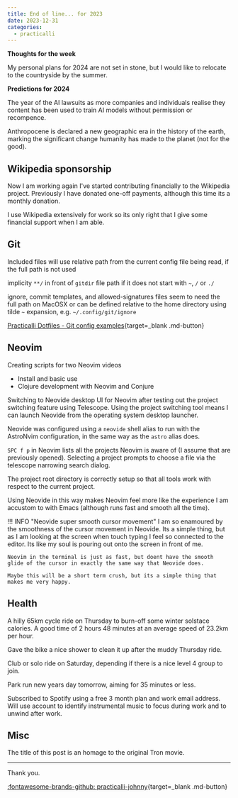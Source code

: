 ```yaml
---
title: End of line... for 2023
date: 2023-12-31
categories:
  - practicalli
---
```


**Thoughts for the week**

My personal plans for 2024 are not set in stone, but I would like to relocate to the countryside by the summer.


**Predictions for 2024**

The year of the AI lawsuits as more companies and individuals realise they content has been used to train AI models without permission or recompence.

Anthropocene is declared a new geographic era in the history of the earth, marking the significant change humanity has made to the planet (not for the good).

<!-- more -->

## Wikipedia sponsorship

Now I am working again I've started contributing financially to the Wikipedia project.  Previously I have donated one-off payments, although this time its a monthly donation.

I use Wikipedia extensively for work so its only right that I give some financial support when I am able.


## Git 

Included files will use relative path from the current config file being read, if the full path is not used

implicity `**/` in front of `gitdir` file path if it does not start with `~`, `/` or `./`

ignore, commit templates, and allowed-signatures files seem to need the full path on MacOSX or can be defined relative to the home directory using tilde `~` expansion, e.g. `~/.config/git/ignore`

[Practicalli Dotfiles - Git config examples](https://github.com/practicalli/dotfiles/git){target=_blank .md-button}


## Neovim

Creating scripts for two Neovim videos

- Install and basic use
- Clojure development with Neovim and Conjure

Switching to Neovide desktop UI for Neovim after testing out the project switching feature using Telescope. Using the project switching tool means I can launch Neovide from the operating system desktop launcher.

Neovide was configured using a `neovide` shell alias to run with the AstroNvim configuration, in the same way as the `astro` alias does.

`SPC f p` in Neovim lists all the projects Neovim is aware of (I assume that are previously opened).  Selecting a project prompts to choose a file via the telescope narrowing search dialog.

The project root directory is correctly setup so that all tools work with respect to the current project.

Using Neovide in this way makes Neovim feel more like the experience I am accustom to with Emacs (although runs fast and smooth all the time).

!!! INFO "Neovide super smooth cursor movement"
    I am so enamoured by the smoothness of the cursor movement in Neovide.  Its a simple thing, but as I am looking at the screen when touch typing I feel so connected to the editor. Its like my soul is pouring out onto the screen in front of me.

    Neovim in the terminal is just as fast, but doent have the smooth glide of the cursor in exactly the same way that Neovide does.

    Maybe this will be a short term crush, but its a simple thing that makes me very happy.


## Health

A hilly 65km cycle ride on Thursday to burn-off some winter solstace calories. A good time of 2 hours 48 minutes at an average speed of 23.2km per hour.

Gave the bike a nice shower to clean it up after the muddy Thursday ride.

Club or solo ride on Saturday, depending if there is a nice level 4 group to join.

Park run new years day tomorrow, aiming for 35 minutes or less.

Subscribed to Spotify using a free 3 month plan and work email address.  Will use account to identify instrumental music to focus during work and to unwind after work.


## Misc

The title of this post is an homage to the original Tron movie.

---
Thank you.

[:fontawesome-brands-github: practicalli-johnny](https://github.com/practicalli-johnny){target=_blank .md-button}

